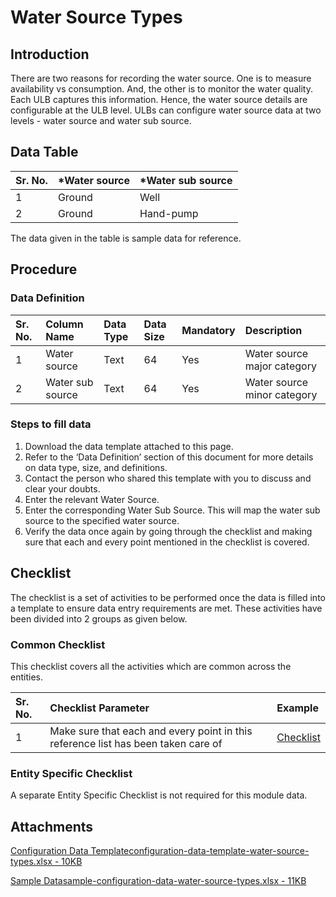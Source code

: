 # Water Source Types

## Introduction <a id="introduction"></a>

There are two reasons for recording the water source. One is to measure availability vs consumption. And, the other is to monitor the water quality. Each ULB captures this information. Hence, the water source details are configurable at the ULB level. ULBs can configure water source data at two levels - water source and water sub source.

## Data Table <a id="data-table"></a>

| Sr. No. | \*Water source | \*Water sub source |
| :--- | :--- | :--- |
| 1 | Ground | Well |
| 2 | Ground | Hand-pump |

The data given in the table is sample data for reference.

## Procedure <a id="procedure"></a>

### Data Definition <a id="data-definition"></a>

| Sr. No. | Column Name | Data Type | Data Size | Mandatory | Description |
| :--- | :--- | :--- | :--- | :--- | :--- |
| 1 | Water source | Text | 64 | Yes | Water source major category |
| 2 | Water sub source | Text | 64 | Yes | Water source minor category |

### Steps to fill data <a id="steps-to-fill-data"></a>

1. Download the data template attached to this page.
2. Refer to the ‘Data Definition’ section of this document for more details on data type, size, and definitions.
3. Contact the person who shared this template with you to discuss and clear your doubts.
4. Enter the relevant Water Source.
5. Enter the corresponding Water Sub Source. This will map the water sub source to the specified water source.
6. Verify the data once again by going through the checklist and making sure that each and every point mentioned in the checklist is covered.

## Checklist <a id="checklist"></a>

The checklist is a set of activities to be performed once the data is filled into a template to ensure data entry requirements are met. These activities have been divided into 2 groups as given below.

### Common Checklist <a id="common-checklist"></a>

This checklist covers all the activities which are common across the entities.

| Sr. No. | Checklist Parameter | Example |
| :--- | :--- | :--- |
| 1 | Make sure that each and every point in this reference list has been taken care of | ​[Checklist](https://digit-discuss.atlassian.net/wiki/spaces/DO/pages/502203140/Checklist)​ |

### Entity Specific Checklist <a id="entity-specific-checklist"></a>

A separate Entity Specific Checklist is not required for this module data.

## Attachments <a id="attachments"></a>

[Configuration Data Templateconfiguration-data-template-water-source-types.xlsx - 10KB](https://firebasestorage.googleapis.com/v0/b/gitbook-28427.appspot.com/o/assets%2F-MERG_iQW5oN4ukgXP8K%2Fsync%2Fbaad96a056724402743fa557f9794efaa89201f2.xlsx?generation=1602050611159563&alt=media)

[Sample Datasample-configuration-data-water-source-types.xlsx - 11KB](https://firebasestorage.googleapis.com/v0/b/gitbook-28427.appspot.com/o/assets%2F-MERG_iQW5oN4ukgXP8K%2Fsync%2F69e80278a2e17a3189a529930bd98a3525f34687.xlsx?generation=1602050611205610&alt=media)

